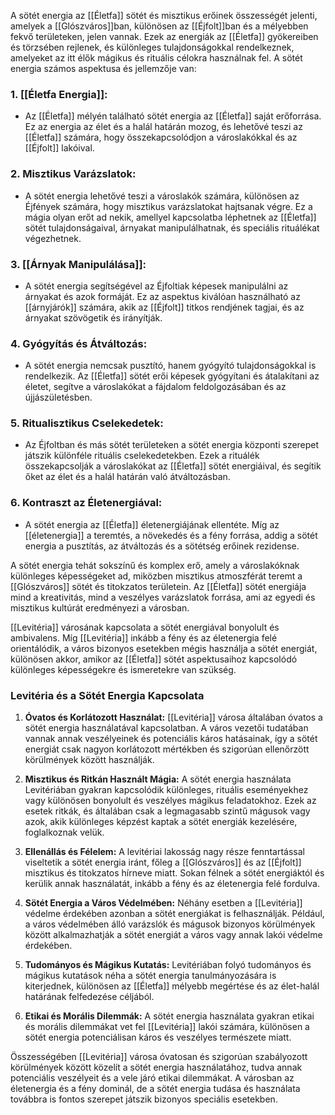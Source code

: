 A sötét energia az [[Életfa]] sötét és misztikus erőinek összességét jelenti, amelyek a [[Glószváros]]ban, különösen az [[Éjfolt]]ban és a mélyebben fekvő területeken, jelen vannak. Ezek az energiák az [[Életfa]] gyökereiben és törzsében rejlenek, és különleges tulajdonságokkal rendelkeznek, amelyeket az itt élők mágikus és rituális célokra használnak fel. A sötét energia számos aspektusa és jellemzője van:

### 1. **[[Életfa Energia]]:**
   - Az [[Életfa]] mélyén található sötét energia az [[Életfa]] saját erőforrása. Ez az energia az élet és a halál határán mozog, és lehetővé teszi az [[Életfa]] számára, hogy összekapcsolódjon a városlakókkal és az [[Éjfolt]] lakóival.

### 2. **Misztikus Varázslatok:**
   - A sötét energia lehetővé teszi a városlakók számára, különösen az Éjfények számára, hogy misztikus varázslatokat hajtsanak végre. Ez a mágia olyan erőt ad nekik, amellyel kapcsolatba léphetnek az [[Életfa]] sötét tulajdonságaival, árnyakat manipulálhatnak, és speciális rituálékat végezhetnek.

### 3. **[[Árnyak Manipulálása]]:**
   - A sötét energia segítségével az Éjfoltiak képesek manipulálni az árnyakat és azok formáját. Ez az aspektus kiválóan használható az [[árnyjárók]] számára, akik az [[Éjfolt]] titkos rendjének tagjai, és az árnyakat szövögetik és irányítják.

### 4. **Gyógyítás és Átváltozás:**
   - A sötét energia nemcsak pusztító, hanem gyógyító tulajdonságokkal is rendelkezik. Az [[Életfa]] sötét erői képesek gyógyítani és átalakítani az életet, segítve a városlakókat a fájdalom feldolgozásában és az újjászületésben.

### 5. **Ritualisztikus Cselekedetek:**
   - Az Éjfoltban és más sötét területeken a sötét energia központi szerepet játszik különféle rituális cselekedetekben. Ezek a rituálék összekapcsolják a városlakókat az [[Életfa]] sötét energiáival, és segítik őket az élet és a halál határán való átváltozásban.

### 6. **Kontraszt az Életenergiával:**
   - A sötét energia az [[Életfa]] életenergiájának ellentéte. Míg az [[életenergia]] a teremtés, a növekedés és a fény forrása, addig a sötét energia a pusztítás, az átváltozás és a sötétség erőinek rezidense.

A sötét energia tehát sokszínű és komplex erő, amely a városlakóknak különleges képességeket ad, miközben misztikus atmoszférát teremt a [[Glószváros]] sötét és titokzatos területein. Az [[Életfa]] sötét energiája mind a kreativitás, mind a veszélyes varázslatok forrása, ami az egyedi és misztikus kultúrát eredményezi a városban.

[[Levitéria]] városának kapcsolata a sötét energiával bonyolult és ambivalens. Míg [[Levitéria]] inkább a fény és az életenergia felé orientálódik, a város bizonyos esetekben mégis használja a sötét energiát, különösen akkor, amikor az [[Életfa]] sötét aspektusaihoz kapcsolódó különleges képességekre és ismeretekre van szükség. 

### Levitéria és a Sötét Energia Kapcsolata

1. **Óvatos és Korlátozott Használat:**
   [[Levitéria]] városa általában óvatos a sötét energia használatával kapcsolatban. A város vezetői tudatában vannak annak veszélyeinek és potenciális káros hatásainak, így a sötét energiát csak nagyon korlátozott mértékben és szigorúan ellenőrzött körülmények között használják.

2. **Misztikus és Ritkán Használt Mágia:**
   A sötét energia használata Levitériában gyakran kapcsolódik különleges, rituális eseményekhez vagy különösen bonyolult és veszélyes mágikus feladatokhoz. Ezek az esetek ritkák, és általában csak a legmagasabb szintű mágusok vagy azok, akik különleges képzést kaptak a sötét energiák kezelésére, foglalkoznak velük.

3. **Ellenállás és Félelem:**
   A levitériai lakosság nagy része fenntartással viseltetik a sötét energia iránt, főleg a [[Glószváros]] és az [[Éjfolt]] misztikus és titokzatos hírneve miatt. Sokan félnek a sötét energiáktól és kerülik annak használatát, inkább a fény és az életenergia felé fordulva.

4. **Sötét Energia a Város Védelmében:**
   Néhány esetben a [[Levitéria]] védelme érdekében azonban a sötét energiákat is felhasználják. Például, a város védelmében álló varázslók és mágusok bizonyos körülmények között alkalmazhatják a sötét energiát a város vagy annak lakói védelme érdekében.

5. **Tudományos és Mágikus Kutatás:**
   Levitériában folyó tudományos és mágikus kutatások néha a sötét energia tanulmányozására is kiterjednek, különösen az [[Életfa]] mélyebb megértése és az élet-halál határának felfedezése céljából.

6. **Etikai és Morális Dilemmák:**
   A sötét energia használata gyakran etikai és morális dilemmákat vet fel [[Levitéria]] lakói számára, különösen a sötét energia potenciálisan káros és veszélyes természete miatt.

Összességében [[Levitéria]] városa óvatosan és szigorúan szabályozott körülmények között közelít a sötét energia használatához, tudva annak potenciális veszélyeit és a vele járó etikai dilemmákat. A városban az életenergia és a fény dominál, de a sötét energia tudása és használata továbbra is fontos szerepet játszik bizonyos speciális esetekben.